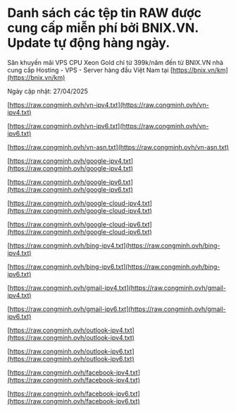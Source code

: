 # Danh sách các tệp tin RAW được cung cấp miễn phí bởi BNIX.VN. Update tự động hàng ngày.

Săn khuyến mãi VPS CPU Xeon Gold chỉ từ 399k/năm đến từ BNIX.VN nhà cung cấp Hosting - VPS - Server hàng đầu Việt Nam tại [https://bnix.vn/km](https://bnix.vn/km)

Ngày cập nhật: 27/04/2025

[https://raw.congminh.ovh/vn-ipv4.txt](https://raw.congminh.ovh/vn-ipv4.txt)

[https://raw.congminh.ovh/vn-ipv6.txt](https://raw.congminh.ovh/vn-ipv6.txt)

[https://raw.congminh.ovh/vn-asn.txt](https://raw.congminh.ovh/vn-asn.txt)

[https://raw.congminh.ovh/google-ipv4.txt](https://raw.congminh.ovh/google-ipv4.txt)

[https://raw.congminh.ovh/google-ipv6.txt](https://raw.congminh.ovh/google-ipv6.txt)

[https://raw.congminh.ovh/google-cloud-ipv4.txt](https://raw.congminh.ovh/google-cloud-ipv4.txt)

[https://raw.congminh.ovh/google-cloud-ipv6.txt](https://raw.congminh.ovh/google-cloud-ipv6.txt)

[https://raw.congminh.ovh/bing-ipv4.txt](https://raw.congminh.ovh/bing-ipv4.txt)

[https://raw.congminh.ovh/bing-ipv6.txt](https://raw.congminh.ovh/bing-ipv6.txt)

[https://raw.congminh.ovh/gmail-ipv4.txt](https://raw.congminh.ovh/gmail-ipv4.txt)

[https://raw.congminh.ovh/gmail-ipv6.txt](https://raw.congminh.ovh/gmail-ipv6.txt)

[https://raw.congminh.ovh/outlook-ipv4.txt](https://raw.congminh.ovh/outlook-ipv4.txt)

[https://raw.congminh.ovh/outlook-ipv6.txt](https://raw.congminh.ovh/outlook-ipv6.txt)

[https://raw.congminh.ovh/facebook-ipv4.txt](https://raw.congminh.ovh/facebook-ipv4.txt)

[https://raw.congminh.ovh/facebook-ipv6.txt](https://raw.congminh.ovh/facebook-ipv6.txt)
